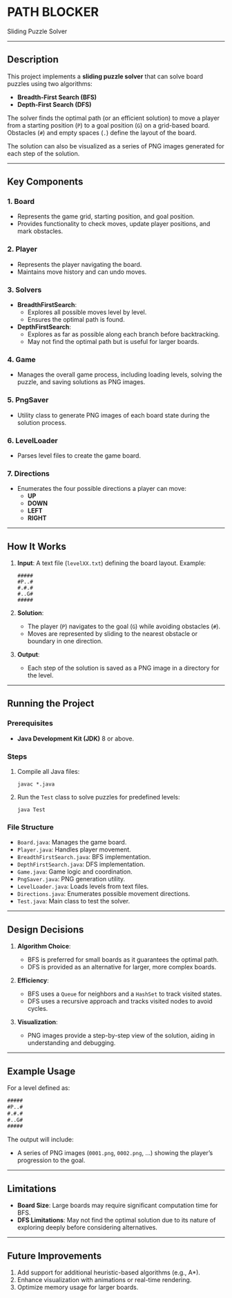 # PATH BLOCKER

Sliding Puzzle Solver

---

## Description

This project implements a **sliding puzzle solver** that can solve board puzzles using two algorithms:

- **Breadth-First Search (BFS)**
- **Depth-First Search (DFS)**

The solver finds the optimal path (or an efficient solution) to move a player from a starting position (`P`) to a goal position (`G`) on a grid-based board. Obstacles (`#`) and empty spaces (`.`) define the layout of the board. 

The solution can also be visualized as a series of PNG images generated for each step of the solution.

---

## Key Components

### 1. **Board**
- Represents the game grid, starting position, and goal position.
- Provides functionality to check moves, update player positions, and mark obstacles.

### 2. **Player**
- Represents the player navigating the board.
- Maintains move history and can undo moves.

### 3. **Solvers**
- **BreadthFirstSearch**:
  - Explores all possible moves level by level.
  - Ensures the optimal path is found.
- **DepthFirstSearch**:
  - Explores as far as possible along each branch before backtracking.
  - May not find the optimal path but is useful for larger boards.

### 4. **Game**
- Manages the overall game process, including loading levels, solving the puzzle, and saving solutions as PNG images.

### 5. **PngSaver**
- Utility class to generate PNG images of each board state during the solution process.

### 6. **LevelLoader**
- Parses level files to create the game board.

### 7. **Directions**
- Enumerates the four possible directions a player can move:
  - **UP**
  - **DOWN**
  - **LEFT**
  - **RIGHT**

---

## How It Works

1. **Input**: A text file (`levelXX.txt`) defining the board layout. Example:
   ```
   #####
   #P..#
   #.#.#
   #..G#
   #####
   ```

2. **Solution**:
   - The player (`P`) navigates to the goal (`G`) while avoiding obstacles (`#`).
   - Moves are represented by sliding to the nearest obstacle or boundary in one direction.

3. **Output**:
   - Each step of the solution is saved as a PNG image in a directory for the level.

---

## Running the Project

### Prerequisites
- **Java Development Kit (JDK)** 8 or above.

### Steps
1. Compile all Java files:
   ```
   javac *.java
   ```
2. Run the `Test` class to solve puzzles for predefined levels:
   ```
   java Test
   ```

### File Structure
- `Board.java`: Manages the game board.
- `Player.java`: Handles player movement.
- `BreadthFirstSearch.java`: BFS implementation.
- `DepthFirstSearch.java`: DFS implementation.
- `Game.java`: Game logic and coordination.
- `PngSaver.java`: PNG generation utility.
- `LevelLoader.java`: Loads levels from text files.
- `Directions.java`: Enumerates possible movement directions.
- `Test.java`: Main class to test the solver.

---

## Design Decisions

1. **Algorithm Choice**:
   - BFS is preferred for small boards as it guarantees the optimal path.
   - DFS is provided as an alternative for larger, more complex boards.

2. **Efficiency**:
   - BFS uses a `Queue` for neighbors and a `HashSet` to track visited states.
   - DFS uses a recursive approach and tracks visited nodes to avoid cycles.

3. **Visualization**:
   - PNG images provide a step-by-step view of the solution, aiding in understanding and debugging.

---

## Example Usage

For a level defined as:
```txt
#####
#P..#
#.#.#
#..G#
#####
```

The output will include:
- A series of PNG images (`0001.png`, `0002.png`, ...) showing the player’s progression to the goal.

---

## Limitations

- **Board Size**: Large boards may require significant computation time for BFS.
- **DFS Limitations**: May not find the optimal solution due to its nature of exploring deeply before considering alternatives.

---

## Future Improvements

1. Add support for additional heuristic-based algorithms (e.g., A*).
2. Enhance visualization with animations or real-time rendering.
3. Optimize memory usage for larger boards.



